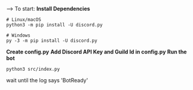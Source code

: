 --> To start:
**Install Dependencies**
```
# Linux/macOS
python3 -m pip install -U discord.py

# Windows
py -3 -m pip install -U discord.py
```
**Create config.py**
**Add Discord API Key and  Guild Id in config.py**
**Run the bot**
```
python3 src/index.py
```

wait until the log says 'BotReady'